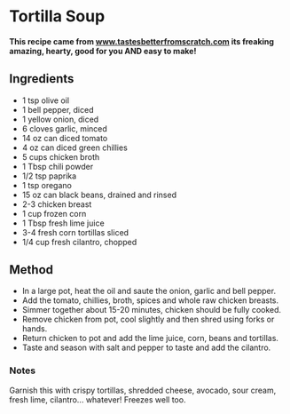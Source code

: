 # Tortilla Soup

#### This recipe came from www.tastesbetterfromscratch.com its freaking amazing, hearty, good for you AND easy to make!

## Ingredients

* 1 tsp olive oil
* 1 bell pepper, diced
* 1 yellow onion, diced
* 6 cloves garlic, minced
* 14 oz can diced tomato
* 4 oz can diced green chillies
* 5 cups chicken broth
* 1 Tbsp chili powder
* 1/2 tsp paprika 
* 1 tsp oregano
* 15 oz can black beans, drained and rinsed
* 2-3 chicken breast
* 1 cup frozen corn
* 1 Tbsp fresh lime juice
* 3-4 fresh corn tortillas sliced
* 1/4 cup fresh cilantro, chopped

## Method

- In a large pot, heat the oil and saute the onion, garlic and bell pepper.
- Add the tomato, chillies, broth, spices and whole raw chicken breasts.
- Simmer together about 15-20 minutes, chicken should be fully cooked. 
- Remove chicken from pot, cool slightly and then shred using forks or hands.
- Return chicken to pot and add the lime juice, corn, beans and tortillas.
- Taste and season with salt and pepper to taste and add the cilantro.

### Notes
Garnish this with crispy tortillas, shredded cheese, avocado, sour cream, fresh lime, cilantro... whatever! Freezes well too.

